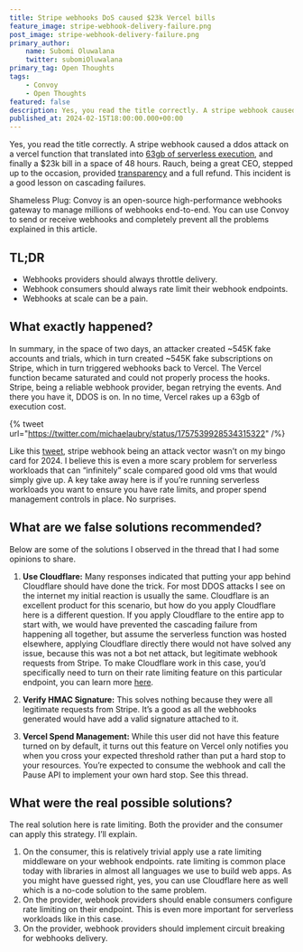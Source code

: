 ```yaml
---
title: Stripe webhooks DoS caused $23k Vercel bills
feature_image: stripe-webhook-delivery-failure.png
post_image: stripe-webhook-delivery-failure.png
primary_author:
    name: Subomi Oluwalana
    twitter: subomiOluwalana
primary_tag: Open Thoughts
tags:
    - Convoy
    - Open Thoughts
featured: false 
description: Yes, you read the title correctly. A stripe webhook caused a ddos attack on a vercel function that translated into 63gb of serverless execution, and finally a $23k bill in a space of 48 hours. Rauch, being a great CEO, stepped up to the occasion, provided [transparency](https://twitter.com/rauchg/status/1757948957421113853) and a full refund. This incident is a good lesson on cascading failures. 
published_at: 2024-02-15T18:00:00.000+00:00
---
```


Yes, you read the title correctly. A stripe webhook caused a ddos attack on a vercel function that translated into [63gb of serverless execution](https://x.com/michaelaubry/status/1757554062114107601?s=20), and finally a $23k bill in a space of 48 hours. Rauch, being a great CEO, stepped up to the occasion, provided [transparency](https://twitter.com/rauchg/status/1757948957421113853) and a full refund. This incident is a good lesson on cascading failures. 

Shameless Plug: Convoy is an open-source high-performance webhooks gateway to manage millions of webhooks end-to-end. You can use Convoy to send or receive webhooks and completely prevent all the problems explained in this article.

## TL;DR

- Webhooks providers should always throttle delivery.
- Webhook consumers should always rate limit their webhook endpoints.
- Webhooks at scale can be a pain.

## What exactly happened?

In summary, in the space of two days, an attacker created ~545K fake accounts and trials, which in turn created ~545K fake subscriptions on Stripe, which in turn triggered webhooks back to Vercel. The Vercel function became saturated and could not properly process the hooks. Stripe, being a reliable webhook provider, began retrying the events. And there you have it, DDOS is on. In no time, Vercel rakes up a 63gb of execution cost.

{% tweet url="https://twitter.com/michaelaubry/status/1757539928534315322" /%}


Like this [tweet](https://x.com/TheGerardTaylor/status/1757957410323402806?s=20), stripe webhook being an attack vector wasn’t on my bingo card for 2024. I believe this is even a more scary problem for serverless workloads that can “infinitely” scale compared good old vms that would simply give up. A key take away here is if you’re running serverless workloads you want to ensure you have rate limits, and proper spend management controls in place. No surprises.

## What are we false solutions recommended?

Below are some of the solutions I observed in the thread that I had some opinions to share.

1. **Use Cloudflare:** Many responses indicated that putting your app behind Cloudflare should have done the trick. For most DDOS attacks I see on the internet my initial reaction is usually the same. Cloudflare is an excellent product for this scenario, but how do you apply Cloudflare here is a different question. If you apply Cloudflare to the entire app to start with, we would have prevented the cascading failure from happening all together, but assume the serverless function was hosted elsewhere, applying Cloudflare directly there would not have solved any issue, because this was not a bot net attack, but legitimate webhook requests from Stripe. To make Cloudflare work in this case, you’d specifically need to turn on their rate limiting feature on this particular endpoint, you can learn more [here](https://www.cloudflare.com/en-gb/application-services/products/rate-limiting/).

2. **Verify HMAC Signature:** This solves nothing because they were all legitimate requests from Stripe. It’s a good as all the webhooks generated would have add a valid signature attached to it. 

3. **Vercel Spend Management:** While this user did not have this feature turned on by default, it turns out this feature on Vercel only notifies you when you cross your expected threshold rather than put a hard stop to your resources. You’re expected to consume the webhook and call the Pause API to implement your own hard stop. See this thread.

## What were the real possible solutions?

The real solution here is rate limiting. Both the provider and the consumer can apply this strategy. I’ll explain.

1. On the consumer, this is relatively trivial apply use a rate limiting middleware on your webhook endpoints. rate limiting is common place today with libraries in almost all languages we use to build web apps. As you might have guessed right, yes, you can use Cloudflare here as well which is a no-code solution to the same problem.
2. On the provider, webhook providers should enable consumers configure rate limiting on their endpoint. This is even more important for serverless workloads like in this case.
3. On the provider, webhook providers should implement circuit breaking for webhooks delivery.

